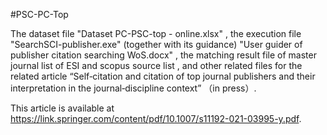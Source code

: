 #PSC-PC-Top

The dataset file "Dataset PC-PSC-top - online.xlsx"
, the execution file "SearchSCI-publisher.exe"
(together with its guidance) "User guider of publisher citation searching WoS.docx"
, the matching result file of master journal list of ESI and scopus source list
, and other related files
for the related article “Self‑citation and citation of top journal publishers and their interpretation in the journal‑discipline context” （in press）.

This article is available at https://link.springer.com/content/pdf/10.1007/s11192-021-03995-y.pdf.
